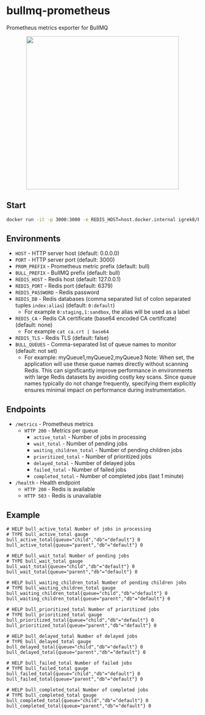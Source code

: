 # bullmq-prometheus

Prometheus metrics exporter for BullMQ

<p align="center">
  <img src="./media/splash.png" width="400" />
<p>

## Start

```bash
docker run -it -p 3000:3000 -e REDIS_HOST=host.docker.internal igrek8/bullmq-prometheus
```

## Environments

- `HOST` - HTTP server host (default: 0.0.0.0)
- `PORT` - HTTP server port (default: 3000)
- `PROM_PREFIX` - Prometheus metric prefix (default: bull)
- `BULL_PREFIX` - BullMQ prefix (default: bull)
- `REDIS_HOST` - Redis host (default: 127.0.0.1)
- `REDIS_PORT` - Redis port (default: 6379)
- `REDIS_PASSWORD` - Redis password
- `REDIS_DB` - Redis databases (comma separated list of colon separated tuples `index:alias`) (default: `0:default`)
  - For example `0:staging,1:sandbox`, the alias will be used as a label
- `REDIS_CA` - Redis CA certificate (base64 encoded CA certificate) (default: none)
  - For example `cat ca.crt | base64`
- `REDIS_TLS` - Redis TLS (default: false)
- `BULL_QUEUES` - Comma-separated list of queue names to monitor (default: not set)
  - For example: myQueue1,myQueue2,myQueue3
    Note: When set, the application will use these queue names directly without scanning Redis. This can significantly improve performance in environments with large Redis datasets by avoiding costly key scans. Since queue names typically do not change frequently, specifying them explicitly ensures minimal impact on performance during instrumentation.

## Endpoints

- `/metrics` - Prometheus metrics
  - `HTTP 200` - Metrics per queue
    - `active_total` - Number of jobs in processing
    - `wait_total` - Number of pending jobs
    - `waiting_children_total` - Number of pending children jobs
    - `prioritized_total` - Number of prioritized jobs
    - `delayed_total` - Number of delayed jobs
    - `failed_total` - Number of failed jobs
    - `completed_total` - Number of completed jobs (last 1 minute)
- `/health` - Health endpoint
  - `HTTP 200` - Redis is available
  - `HTTP 503` - Redis is unavailable

## Example

```
# HELP bull_active_total Number of jobs in processing
# TYPE bull_active_total gauge
bull_active_total{queue="child","db"="default"} 0
bull_active_total{queue="parent","db"="default"} 0

# HELP bull_wait_total Number of pending jobs
# TYPE bull_wait_total gauge
bull_wait_total{queue="child","db"="default"} 0
bull_wait_total{queue="parent","db"="default"} 0

# HELP bull_waiting_children_total Number of pending children jobs
# TYPE bull_waiting_children_total gauge
bull_waiting_children_total{queue="child","db"="default"} 0
bull_waiting_children_total{queue="parent","db"="default"} 0

# HELP bull_prioritized_total Number of prioritized jobs
# TYPE bull_prioritized_total gauge
bull_prioritized_total{queue="child","db"="default"} 0
bull_prioritized_total{queue="parent","db"="default"} 0

# HELP bull_delayed_total Number of delayed jobs
# TYPE bull_delayed_total gauge
bull_delayed_total{queue="child","db"="default"} 0
bull_delayed_total{queue="parent","db"="default"} 0

# HELP bull_failed_total Number of failed jobs
# TYPE bull_failed_total gauge
bull_failed_total{queue="child","db"="default"} 0
bull_failed_total{queue="parent","db"="default"} 0

# HELP bull_completed_total Number of completed jobs
# TYPE bull_completed_total gauge
bull_completed_total{queue="child","db"="default"} 0
bull_completed_total{queue="parent","db"="default"} 0
```
